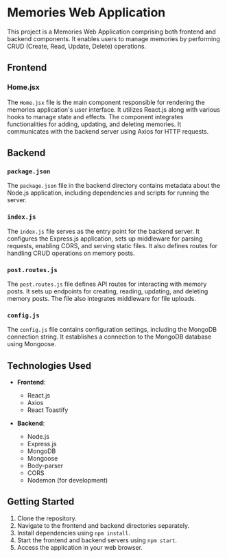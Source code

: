 # Memories Web Application

This project is a Memories Web Application comprising both frontend and backend components. It enables users to manage memories by performing CRUD (Create, Read, Update, Delete) operations.

## Frontend

### Home.jsx

The `Home.jsx` file is the main component responsible for rendering the memories application's user interface. It utilizes React.js along with various hooks to manage state and effects. The component integrates functionalities for adding, updating, and deleting memories. It communicates with the backend server using Axios for HTTP requests.

## Backend

### `package.json`

The `package.json` file in the backend directory contains metadata about the Node.js application, including dependencies and scripts for running the server.

### `index.js`

The `index.js` file serves as the entry point for the backend server. It configures the Express.js application, sets up middleware for parsing requests, enabling CORS, and serving static files. It also defines routes for handling CRUD operations on memory posts.

### `post.routes.js`

The `post.routes.js` file defines API routes for interacting with memory posts. It sets up endpoints for creating, reading, updating, and deleting memory posts. The file also integrates middleware for file uploads.

### `config.js`

The `config.js` file contains configuration settings, including the MongoDB connection string. It establishes a connection to the MongoDB database using Mongoose.

## Technologies Used

- **Frontend**:
  - React.js
  - Axios
  - React Toastify

- **Backend**:
  - Node.js
  - Express.js
  - MongoDB
  - Mongoose
  - Body-parser
  - CORS
  - Nodemon (for development)

## Getting Started

1. Clone the repository.
2. Navigate to the frontend and backend directories separately.
3. Install dependencies using `npm install`.
4. Start the frontend and backend servers using `npm start`.
5. Access the application in your web browser.


